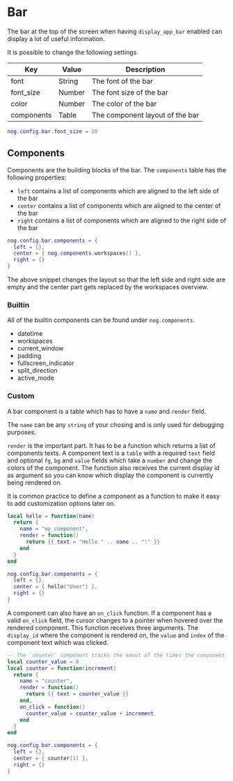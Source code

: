 # Bar

The bar at the top of the screen when having `display_app_bar` enabled can display a lot of useful information.

It is possible to change the following settings

| Key                       | Value   | Description                                                                   |
|---------------------------|---------|-------------------------------------------------------------------------------|
| font       | String | The font of the bar |
| font_size                    | Number | The font size of the bar|
| color                  | Number | The color of the bar |
| components                   | Table | The component layout of the bar |

```lua
nog.config.bar.font_size = 20
```

## Components

Components are the building blocks of the bar. The `components` table has the following properties:

* `left` contains a list of components which are aligned to the left side of the bar
* `center` contains a list of components which are aligned to the center of the bar
* `right` contains a list of components which are aligned to the right side of the bar

```lua
nog.config.bar.components = {
  left = {},
  center = { nog.components.workspaces() },
  right = {}
}
```

The above snippet changes the layout so that the left side and right side are empty and the center part gets replaced by the workspaces overview.

### Builtin

All of the builtin components can be found under `nog.components`.

* datetime
* workspaces
* current_window
* padding
* fullscreen_indicator
* split_direction
* active_mode

### Custom

A bar component is a table which has to have a `name` and `render` field.

The `name` can be any `string` of your chosing and is only used for debugging purposes.

`render` is the important part. It has to be a function which returns a list of components texts.
A component text is a `table` with a required `text` field and optional `fg`, `bg` and `value` fields 
which take a `number` and change the colors of the component. 
The function also receives the current display id as argument 
so you can know which display the component is currently being rendered on.

It is common practice to define a component as a function to make it easy to add customization options later on.

```lua
local hello = function(name)
  return {
    name = "my_component",
    render = function()
      return {{ text = "Hello " .. name .. "!" }}
    end
  }
end

nog.config.bar.components = {
  left = {},
  center = { hello("User") },
  right = {}
}
```

A component can also have an `on_click` function. If a component has a valid `on_click` field, 
the cursor changes to a pointer when hovered over the rendered component. This function receives three arguments.
The `display_id` where the component is rendered on, the `value` and `index` of the component text which was clicked.

```lua
-- The `counter` component tracks the amout of the times the component has been clicked globally.
local counter_value = 0
local counter = function(increment)
  return {
    name = "counter",
    render = function()
      return {{ text = counter_value }}
    end,
    on_click = function()
      counter_value = counter_value + increment
    end
  }
end

nog.config.bar.components = {
  left = {},
  center = { counter(1) },
  right = {}
}
```
